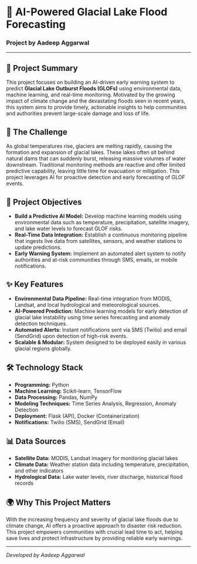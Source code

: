 <!DOCTYPE html>
<html lang="en">
<head>
    <meta charset="UTF-8">
    <title>AI-Powered Glacial Lake Flood Forecasting - Aadeep Aggarwal</title>
</head>
<body>

<h1>🌊 AI-Powered Glacial Lake Flood Forecasting</h1>
<h3>Project by Aadeep Aggarwal</h3>

<hr>

<h2>📄 Project Summary</h2>
<p>
    This project focuses on building an AI-driven early warning system to predict <strong>Glacial Lake Outburst Floods (GLOFs)</strong> 
    using environmental data, machine learning, and real-time monitoring. Motivated by the growing impact of climate change 
    and the devastating floods seen in recent years, this system aims to provide timely, actionable insights to help 
    communities and authorities prevent large-scale damage and loss of life.
</p>

<h2>🚨 The Challenge</h2>
<p>
    As global temperatures rise, glaciers are melting rapidly, causing the formation and expansion of glacial lakes. 
    These lakes often sit behind natural dams that can suddenly burst, releasing massive volumes of water downstream. 
    Traditional monitoring methods are reactive and offer limited predictive capability, leaving little time for evacuation 
    or mitigation. This project leverages AI for proactive detection and early forecasting of GLOF events.
</p>

<h2>🎯 Project Objectives</h2>
<ul>
    <li><strong>Build a Predictive AI Model:</strong> Develop machine learning models using environmental data such as temperature, precipitation, satellite imagery, and lake water levels to forecast GLOF risks.</li>
    <li><strong>Real-Time Data Integration:</strong> Establish a continuous monitoring pipeline that ingests live data from satellites, sensors, and weather stations to update predictions.</li>
    <li><strong>Early Warning System:</strong> Implement an automated alert system to notify authorities and at-risk communities through SMS, emails, or mobile notifications.</li>
</ul>

<h2>✨ Key Features</h2>
<ul>
    <li><strong>Environmental Data Pipeline:</strong> Real-time integration from MODIS, Landsat, and local hydrological and meteorological sources.</li>
    <li><strong>AI-Powered Prediction:</strong> Machine learning models for early detection of glacial lake instability using time series forecasting and anomaly detection techniques.</li>
    <li><strong>Automated Alerts:</strong> Instant notifications sent via SMS (Twilio) and email (SendGrid) upon detection of high-risk events.</li>
    <li><strong>Scalable & Modular:</strong> System designed to be deployed easily in various glacial regions globally.</li>
</ul>

<h2>🛠️ Technology Stack</h2>
<ul>
    <li><strong>Programming:</strong> Python</li>
    <li><strong>Machine Learning:</strong> Scikit-learn, TensorFlow</li>
    <li><strong>Data Processing:</strong> Pandas, NumPy</li>
    <li><strong>Modeling Techniques:</strong> Time Series Analysis, Regression, Anomaly Detection</li>
    <li><strong>Deployment:</strong> Flask (API), Docker (Containerization)</li>
    <li><strong>Notifications:</strong> Twilio (SMS), SendGrid (Email)</li>
</ul>

<h2>📊 Data Sources</h2>
<ul>
    <li><strong>Satellite Data:</strong> MODIS, Landsat imagery for monitoring glacial lakes</li>
    <li><strong>Climate Data:</strong> Weather station data including temperature, precipitation, and other indicators</li>
    <li><strong>Hydrological Data:</strong> Lake water levels, river discharge, historical flood records</li>
</ul>

<h2>🌍 Why This Project Matters</h2>
<p>
    With the increasing frequency and severity of glacial lake floods due to climate change, AI offers a 
    proactive approach to disaster risk reduction. This project empowers communities with crucial lead time 
    to act, helping save lives and protect infrastructure by providing reliable early warnings.
</p>

<hr>

<p><em>Developed by Aadeep Aggarwal</em></p>

</body>
</html>
